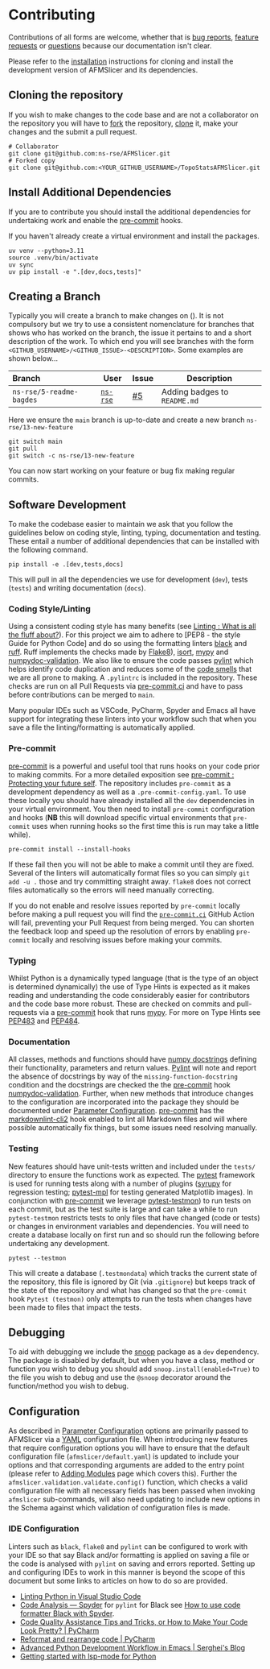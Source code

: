 # Contributing

Contributions of all forms are welcome, whether that is [bug
reports][afmslicer_bug], [feature requests][afmslicer_feature] or
[questions][afmslicer_discussion] because our documentation isn't clear.

Please refer to the [installation](installation.md) instructions for cloning and
install the development version of AFMSlicer and its dependencies.

## Cloning the repository

If you wish to make changes to the code base and are not a collaborator on the
repository you will have to [fork][gh_fork] the repository, [clone][git_clone]
it, make your changes and the submit a pull request.

```shell
# Collaborator
git clone git@github.com:ns-rse/AFMSlicer.git
# Forked copy
git clone git@github.com:<YOUR_GITHUB_USERNAME>/TopoStatsAFMSlicer.git
```

## Install Additional Dependencies

If you are to contribute you should install the additional dependencies for
undertaking work and enable the [pre-commit][pre-commit] hooks.

If you haven't already create a virtual environment and install the packages.

```shell
uv venv --python=3.11
source .venv/bin/activate
uv sync
uv pip install -e ".[dev,docs,tests]"
```

## Creating a Branch

Typically you will create a branch to make changes on (). It is not compulsory
but we try to use a consistent nomenclature for branches that shows who has
worked on the branch, the issue it pertains to and a short description of the
work. To which end you will see branches with the form
`<GITHUB_USERNAME>/<GITHUB_ISSUE>-<DESCRIPTION>`. Some examples are shown below…

| Branch                   | User                                   | Issue                                              | Description                  |
| :----------------------- | -------------------------------------- | -------------------------------------------------- | ---------------------------- |
| `ns-rse/5-readme-bagdes` | [`ns-rse`](https://github.com/ns-rse/) | [#5](https://github.com/ns-rse/AFMSlicer/issues/5) | Adding badges to `README.md` |

Here we ensure the `main` branch is up-to-date and create a new branch
`ns-rse/13-new-feature`

```shell
git switch main
git pull
git switch -c ns-rse/13-new-feature
```

You can now start working on your feature or bug fix making regular commits.

## Software Development

To make the codebase easier to maintain we ask that you follow the guidelines
below on coding style, linting, typing, documentation and testing. These entail
a number of additional dependencies that can be installed with the following
command.

```shell
pip install -e .[dev,tests,docs]
```

This will pull in all the dependencies we use for development (`dev`), tests
(`tests`) and writing documentation (`docs`).

### Coding Style/Linting

Using a consistent coding style has many benefits (see
[Linting : What is all the fluff about?](https://rse.shef.ac.uk/blog/2022-04-19-linting/)).
For this project we aim to adhere to [PEP8 - the style Guide for Python Code]
and do so using the formatting linters [black][black] and [ruff][ruff]. Ruff
implements the checks made by [Flake8][flake8]), [isort][isort], [mypy][mypy]
and [numpydoc-validation][numpydoc-validation]. We also like to ensure the code
passes [pylint][pylint] which helps identify code duplication and reduces some
of the [code smells][code_smell] that we are all prone to making. A `.pylintrc`
is included in the repository. These checks are run on all Pull Requests via
[pre-commit.ci][pre_commit_ci] and have to pass before contributions can be
merged to `main`.

Many popular IDEs such as VSCode, PyCharm, Spyder and Emacs all have support for
integrating these linters into your workflow such that when you save a file the
linting/formatting is automatically applied.

### Pre-commit

[pre-commit][pre-commit] is a powerful and useful tool that runs hooks on your
code prior to making commits. For a more detailed exposition see
[pre-commit : Protecting your future self](https://rse.shef.ac.uk/blog/pre-commit/).
The repository includes `pre-commit` as a development dependency as well as a
`.pre-commit-config.yaml`. To use these locally you should have already
installed all the `dev` dependencies in your virtual environment. You then need
to install `pre-commit` configuration and hooks (**NB** this will download
specific virtual environments that `pre-commit` uses when running hooks so the
first time this is run may take a little while).

```shell
pre-commit install --install-hooks
```

If these fail then you will not be able to make a commit until they are fixed.
Several of the linters will automatically format files so you can simply
`git add -u .` those and try committing straight away. `flake8` does not correct
files automatically so the errors will need manually correcting.

If you do not enable and resolve issues reported by `pre-commit` locally before
making a pull request you will find the [`pre-commit.ci`][pre_commit_ci] GitHub
Action will fail, preventing your Pull Request from being merged. You can
shorten the feedback loop and speed up the resolution of errors by enabling
`pre-commit` locally and resolving issues before making your commits.

### Typing

Whilst Python is a dynamically typed language (that is the type of an object is
determined dynamically) the use of Type Hints is expected as it makes reading
and understanding the code considerably easier for contributors and the code
base more robust. These are checked on commits and pull-requests via a
[pre-commit](#pre-commit) hook that runs [mypy][mypy]. For more on Type Hints
see [PEP483][pep483] and [PEP484][pep484].

### Documentation

All classes, methods and functions should have [numpy docstrings][numpydoc]
defining their functionality, parameters and return values. [Pylint][pylint]
will note and report the absence of docstrings by way of the
`missing-function-docstring` condition and the docstrings are checked the the
[pre-commit](#pre-commit) hook [numpydoc-validation][numpydoc-validation].
Further, when new methods that introduce changes to the configuration are
incorporated into the package they should be documented under
[Parameter Configuration](configuration). [pre-commit](#pre-commit) has the
[markdownlint-cli2][markdownlint-cli2] hook enabled to lint all Markdown files
and will where possible automatically fix things, but some issues need resolving
manually.

### Testing

New features should have unit-tests written and included under the `tests/`
directory to ensure the functions work as expected. The [pytest][pytest]
framework is used for running tests along with a number of plugins
([syrupy][syrupy] for regression testing; [pytest-mpl][pytest-mpl] for testing
generated Matplotlib images). In conjunction with [pre-commit](#pre-commit) we
leverage [pytest-testmon][pytest-testmon]) to run tests on each commit, but as
the test suite is large and can take a while to run `pytest-testmon` restricts
tests to only files that have changed (code or tests) or changes in environment
variables and dependencies. You will need to create a database locally on first
run and so should run the following before undertaking any development.

```shell
pytest --testmon
```

This will create a database (`.testmondata`) which tracks the current state of
the repository, this file is ignored by Git (via `.gitignore`) but keeps track
of the state of the repository and what has changed so that the `pre-commit`
hook `Pytest (testmon)` only attempts to run the tests when changes have been
made to files that impact the tests.

## Debugging

To aid with debugging we include the [snoop][snoop] package as a `dev`
dependency. The package is disabled by default, but when you have a class,
method or function you wish to debug you should add
`snoop.install(enabled=True)` to the file you wish to debug and use the `@snoop`
decorator around the function/method you wish to debug.

## Configuration

As described in [Parameter Configuration](configuration) options are primarily
passed to AFMSlicer via a [YAML][yaml] configuration file. When introducing new
features that require configuration options you will have to ensure that the
default configuration file (`afmslicer/default.yaml`) is updated to include your
options and that corresponding arguments are added to the entry point (please
refer to [Adding Modules](contributing/adding_modules) page which covers this).
Further the `afmslicer.validation.validate.config()` function, which checks a
valid configuration file with all necessary fields has been passed when invoking
`afmslicer` sub-commands, will also need updating to include new options in the
Schema against which validation of configuration files is made.

### IDE Configuration

Linters such as `black`, `flake8` and `pylint` can be configured to work with
your IDE so that say Black and/or formatting is applied on saving a file or the
code is analysed with `pylint` on saving and errors reported. Setting up and
configuring IDEs to work in this manner is beyond the scope of this document but
some links to articles on how to do so are provided.

- [Linting Python in Visual Studio Code](https://code.visualstudio.com/docs/python/linting)
- [Code Analysis — Spyder](http://docs.spyder-ide.org/current/panes/pylint.html)
  for `pylint` for Black see
  [How to use code formatter Black with Spyder](https://stackoverflow.com/a/66458706).
- [Code Quality Assistance Tips and Tricks, or How to Make Your Code Look Pretty? | PyCharm](https://www.jetbrains.com/help/pycharm/tutorial-code-quality-assistance-tips-and-tricks.html#525ee883)
- [Reformat and rearrange code | PyCharm](https://www.jetbrains.com/help/pycharm/reformat-and-rearrange-code.html)
- [Advanced Python Development Workflow in Emacs | Serghei's Blog](https://blog.serghei.pl/posts/emacs-python-ide/)
- [Getting started with lsp-mode for Python](https://www.mattduck.com/lsp-python-getting-started.html)

[afmslicer_bug]:
  https://github.com/ns-rse/AFMSlicer/issues/new?template=bug_report.yaml
[afmslicer_discussion]: https://github.com/ns-rse/AFMSlicer/discussions
[afmslicer_feature]:
  https://github.com/ns-rse/AFMSlicer/issues/new?template=feature_request.yaml
[black]: https://github.com/psf/black
[code_smell]: https://en.wikipedia.org/wiki/Code_smell
[flake8]: https://flake8.pycqa.org/en/latest/
[git_clone]:
  https://docs.github.com/en/repositories/creating-and-managing-repositories/cloning-a-repository
[gh_fork]: https://docs.github.com/en/get-started/quickstart/fork-a-repo
[isort]: https://pycqa.github.io/isort/
[markdownlint-cli2]: https://github.com/DavidAnson/markdownlint-cli2
[mypy]: https://www.mypy-lang.org/
[numpydoc]: https://numpydoc.readthedocs.io/en/latest/format.html
[numpydoc-validation]: https://numpydoc.readthedocs.io/en/latest/validation.html
[pep483]: https://peps.python.org/pep-0483/
[pep484]: https://peps.python.org/pep-0484/
[pre-commit]: https://pre-commit.com
[pre_commit_ci]: https://pre-commit.ci
[pylint]: https://www.pylint.org/
[pytest]: https://docs.pytest.org/en/latest/
[pytest-mpl]: https://github.com/matplotlib/pytest-mpl
[pytest-testmon]: https://github.com/tarpas/pytest-testmon/
[ruff]: https://github.com/astral-sh/ruff
[snoop]: https://github.com/alexmojaki/snoop
[syrupy]: https://syrupy-project.github.io/syrupy/
[yaml]: https://yaml.org
